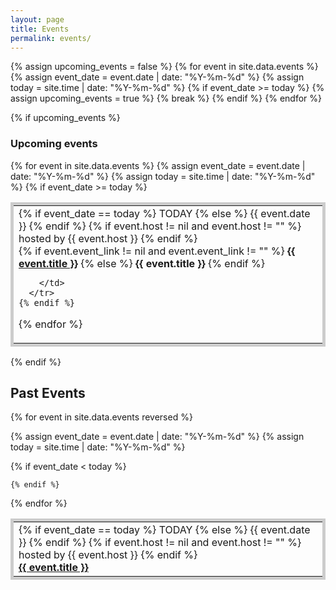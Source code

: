 ```yaml
---
layout: page
title: Events
permalink: events/
---
```


{% assign upcoming_events = false %}
{% for event in site.data.events %}
  {% assign event_date = event.date | date: "%Y-%m-%d" %}
  {% assign today = site.time | date: "%Y-%m-%d" %}
  {% if event_date >= today %}
    {% assign upcoming_events = true %}
    {% break %}
  {% endif %}
{% endfor %}

{% if upcoming_events %}
### Upcoming events
<table width="100%" style="border: 5px solid #ccc; border-collapse: collapse;">
  {% for event in site.data.events %}
    {% assign event_date = event.date | date: "%Y-%m-%d" %}
    {% assign today = site.time | date: "%Y-%m-%d" %}
    {% if event_date >= today %}
      <tr {% if event_date == today %}class="today-event"{% endif %}>
        <td>
          {% if event_date == today %}
            <span class="label">TODAY</span>
          {% else %}
            <span class="label">{{ event.date }}</span>
          {% endif %}
          {% if event.host != nil and event.host != "" %}
            <span class="label">hosted by {{ event.host }}</span>
          {% endif %}
          <br>
        {% if event.event_link != nil and event.event_link != "" %}
            <strong><a href="{{ event.title | datapage_url: 'meetup' | remove: '.html' }}">{{ event.title }}</a></strong>
          {% else %}
            <strong>{{ event.title }}</strong>
          {% endif %}

        </td>
      </tr>
    {% endif %}
  {% endfor %}
</table>
{% endif %}


## Past Events

<table width="100%" style="border: 5px solid #ccc; border-collapse: collapse;">
{% for event in site.data.events reversed %}

 {% assign event_date = event.date | date: "%Y-%m-%d" %}
 {% assign today = site.time | date: "%Y-%m-%d" %}
  
 {% if event_date < today %}


  <tr>
        <td>
          {% if event_date == today %}
            <span class="today-label">TODAY</span>
          {% else %}
            <span class="label">{{ event.date }}</span>
          {% endif %}
          {% if event.host != nil and event.host != "" %}
            <span class="label">hosted by {{ event.host }}</span>
          {% endif %}
          <br>
          <strong><a href="{{ event.title | datapage_url: 'meetup' | remove: '.html' }}">{{ event.title }}</a></strong>
        </td>
      </tr>


    {% endif %}

{% endfor %}
</table>